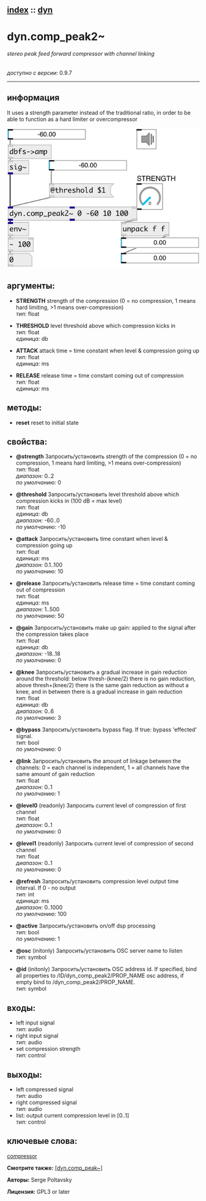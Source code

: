 [index](index.html) :: [dyn](category_dyn.html)
---

# dyn.comp_peak2~

###### stereo peak feed forward compressor with channel linking

*доступно с версии:* 0.9.7

---


## информация
It uses a strength parameter instead of the traditional ratio, in order to be able to function as a hard limiter or overcompressor


[![example](../examples/img/dyn.comp_peak2~.jpg)](../examples/pd/dyn.comp_peak2~.pd)



## аргументы:

* **STRENGTH**
strength of the compression (0 = no compression, 1 means hard limiting, &gt;1
means over-compression)<br>
_тип:_ float<br>

* **THRESHOLD**
level threshold above which compression kicks in<br>
_тип:_ float<br>
_единица:_ db<br>

* **ATTACK**
attack time = time constant when level &amp; compression going up<br>
_тип:_ float<br>
_единица:_ ms<br>

* **RELEASE**
release time = time constant coming out of compression<br>
_тип:_ float<br>
_единица:_ ms<br>



## методы:

* **reset**
reset to initial state<br>




## свойства:

* **@strength** 
Запросить/установить strength of the compression (0 = no compression, 1 means hard limiting, &gt;1
means over-compression)<br>
_тип:_ float<br>
_диапазон:_ 0..2<br>
_по умолчанию:_ 0<br>

* **@threshold** 
Запросить/установить level threshold above which compression kicks in (100 dB = max level)<br>
_тип:_ float<br>
_единица:_ db<br>
_диапазон:_ -60..0<br>
_по умолчанию:_ -10<br>

* **@attack** 
Запросить/установить time constant when level &amp; compression going up<br>
_тип:_ float<br>
_единица:_ ms<br>
_диапазон:_ 0.1..100<br>
_по умолчанию:_ 10<br>

* **@release** 
Запросить/установить release time = time constant coming out of compression<br>
_тип:_ float<br>
_единица:_ ms<br>
_диапазон:_ 1..500<br>
_по умолчанию:_ 50<br>

* **@gain** 
Запросить/установить make up gain: applied to the signal after the compression takes place<br>
_тип:_ float<br>
_единица:_ db<br>
_диапазон:_ -18..18<br>
_по умолчанию:_ 0<br>

* **@knee** 
Запросить/установить a gradual increase in gain reduction around the threshold: below
thresh-(knee/2) there is no gain reduction, above thresh+(knee/2) there is the
same gain reduction as without a knee, and in between there is a gradual
increase in gain reduction<br>
_тип:_ float<br>
_единица:_ db<br>
_диапазон:_ 0..6<br>
_по умолчанию:_ 3<br>

* **@bypass** 
Запросить/установить bypass flag. If true: bypass &#39;effected&#39; signal.<br>
_тип:_ bool<br>
_по умолчанию:_ 0<br>

* **@link** 
Запросить/установить the amount of linkage between the channels: 0 = each channel is independent, 1
= all channels have the same amount of gain reduction<br>
_тип:_ float<br>
_диапазон:_ 0..1<br>
_по умолчанию:_ 1<br>

* **@level0** (readonly)
Запросить current level of compression of first channel<br>
_тип:_ float<br>
_диапазон:_ 0..1<br>
_по умолчанию:_ 0<br>

* **@level1** (readonly)
Запросить current level of compression of second channel<br>
_тип:_ float<br>
_диапазон:_ 0..1<br>
_по умолчанию:_ 0<br>

* **@refresh** 
Запросить/установить compression level output time interval. If 0 - no output<br>
_тип:_ int<br>
_единица:_ ms<br>
_диапазон:_ 0..1000<br>
_по умолчанию:_ 100<br>

* **@active** 
Запросить/установить on/off dsp processing<br>
_тип:_ bool<br>
_по умолчанию:_ 1<br>

* **@osc** (initonly)
Запросить/установить OSC server name to listen<br>
_тип:_ symbol<br>

* **@id** (initonly)
Запросить/установить OSC address id. If specified, bind all properties to
/ID/dyn_comp_peak2/PROP_NAME osc address, if empty bind to
/dyn_comp_peak2/PROP_NAME.<br>
_тип:_ symbol<br>



## входы:

* left input signal<br>
_тип:_ audio
* right input signal<br>
_тип:_ audio
* set compression strength<br>
_тип:_ control



## выходы:

* left compressed signal<br>
_тип:_ audio
* right compressed signal<br>
_тип:_ audio
* list: output current compression level in [0..1]<br>
_тип:_ control



## ключевые слова:

[compressor](keywords/compressor.html)



**Смотрите также:**
[\[dyn.comp_peak~\]](dyn.comp_peak~.html)




**Авторы:** Serge Poltavsky




**Лицензия:** GPL3 or later





